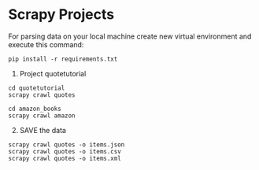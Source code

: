 # Scrapy Projects

For parsing data on your local machine create new virtual environment and execute this command:

`pip install -r requirements.txt`

1. Project quotetutorial<br />

`cd quotetutorial`<br />
`scrapy crawl quotes`<br />

`cd amazon_books`<br />
`scrapy crawl amazon`<br />

2. SAVE the data<br />

`scrapy crawl quotes -o items.json`<br />
`scrapy crawl quotes -o items.csv`<br />
`scrapy crawl quotes -o items.xml`<br />
